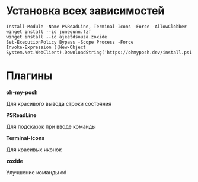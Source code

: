 # Установка всех зависимостей
```
Install-Module -Name PSReadLine, Terminal-Icons -Force -AllowClobber
winget install --id junegunn.fzf 
winget install --id ajeetdsouza.zoxide
Set-ExecutionPolicy Bypass -Scope Process -Force
Invoke-Expression ((New-Object System.Net.WebClient).DownloadString('https://ohmyposh.dev/install.ps1'))
```

# Плагины 

**oh-my-posh**

Для красивого вывода строки состояния

**PSReadLine**

Для подсказок при вводе команды

**Terminal-Icons**

Для красивых иконок 

**zoxide**

Улучшение команды cd
